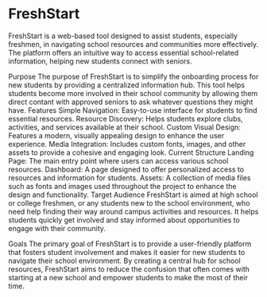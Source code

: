 # FreshStart
FreshStart is a web-based tool designed to assist students, especially freshmen, in navigating school resources and communities more effectively. The platform offers an intuitive way to access essential school-related information, helping new students connect with seniors.

Purpose
The purpose of FreshStart is to simplify the onboarding process for new students by providing a centralized information hub. This tool helps students become more involved in their school community by allowing them direct contant with approved seniors to ask whatever questions they might have.
Features
Simple Navigation: Easy-to-use interface for students to find essential resources.
Resource Discovery: Helps students explore clubs, activities, and services available at their school.
Custom Visual Design: Features a modern, visually appealing design to enhance the user experience.
Media Integration: Includes custom fonts, images, and other assets to provide a cohesive and engaging look.
Current Structure
Landing Page: The main entry point where users can access various school resources.
Dashboard: A page designed to offer personalized access to resources and information for students.
Assets: A collection of media files such as fonts and images used throughout the project to enhance the design and functionality.
Target Audience
FreshStart is aimed at high school or college freshmen, or any students new to the school environment, who need help finding their way around campus activities and resources. It helps students quickly get involved and stay informed about opportunities to engage with their community.

Goals
The primary goal of FreshStart is to provide a user-friendly platform that fosters student involvement and makes it easier for new students to navigate their school environment. By creating a central hub for school resources, FreshStart aims to reduce the confusion that often comes with starting at a new school and empower students to make the most of their time.

